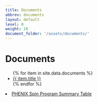 ```yaml
---
title: Documents
abbrev: documents
layout: default
level: 0
weight: 10
document_folder: '/assets/documents/'
---
```

# Documents

<ul>
{% for item in site.data.documents %}
<li>
<a href="{{ page.document_folder | append: item.name | relative_url }}" target="_blank">{{ item.title }}</a>
</li>
{% endfor %}
</ul>



<li>
<a href="{{ '/assets/documents/PHENIXSpin.pdf' | relative_url }}" target="_blank">PHENIX Spin Program Summary Table</a>
</li>
